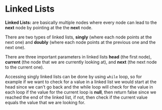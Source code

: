 # Linked Lists

**Linked Lists:** are basically multiple nodes where every node can lead to the **next** node by pointing at the the **next** node.

There are two types of linked lists, **singly** (where each node points at the next one) and **doubly** (where each node points at the previous one and the next one).

There are three important parameters in linked lists **head** (the first node), **current** (the node that we are currently looking at), and **next** (the next node to the current one).

Accessing singly linked lists can be done by using `while` loop, so for example if we want to check for a value in a linked list we would start at the head since we can't go back and the while loop will check for the value in each loop if the value for the current loop is **null**, then return false since we reached the end of the linked list, if not, then check if the current value equals the value that we are looking for.